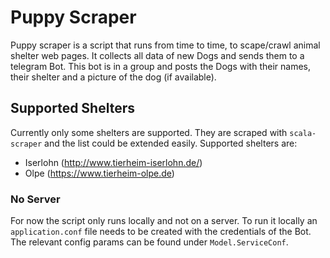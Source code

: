 # Puppy Scraper

Puppy scraper is a script that runs from time to time, to scape/crawl animal shelter web pages.
It collects all data of new Dogs and sends them to a telegram Bot. This bot is in a group and posts
the Dogs with their names, their shelter and a picture of the dog (if available).

## Supported Shelters
Currently only some shelters are supported. They are scraped with `scala-scraper` and the list
could be extended easily. Supported shelters are:
* Iserlohn (http://www.tierheim-iserlohn.de/)
* Olpe (https://www.tierheim-olpe.de)

### No Server
For now the script only runs locally and not on a server.
To run it locally an `application.conf` file needs to be created
with the credentials of the Bot. The relevant config params can be found
under `Model.ServiceConf`.